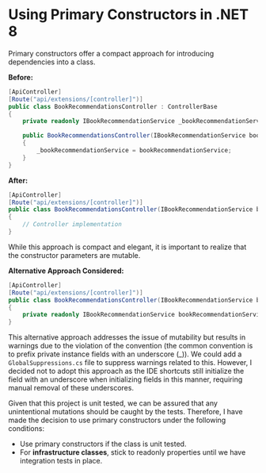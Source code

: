 ﻿# Using Primary Constructors in .NET 8

Primary constructors offer a compact approach for introducing dependencies into a class.

**Before:**

```csharp
[ApiController]
[Route("api/extensions/[controller]")]
public class BookRecommendationsController : ControllerBase
{
    private readonly IBookRecommendationService _bookRecommendationService;

    public BookRecommendationsController(IBookRecommendationService bookRecommendationService)
    {
        _bookRecommendationService = bookRecommendationService;
    }
}
```

**After:**

```csharp
[ApiController]
[Route("api/extensions/[controller]")]
public class BookRecommendationsController(IBookRecommendationService bookRecommendationService) : ControllerBase
{
    // Controller implementation
}
```

While this approach is compact and elegant, it is important to realize that the constructor parameters are mutable.

**Alternative Approach Considered:**

```csharp
[ApiController]
[Route("api/extensions/[controller]")]
public class BookRecommendationsController(IBookRecommendationService bookRecommendationService) : ControllerBase
{
    private readonly IBookRecommendationService bookRecommendationService = bookRecommendationService;
}
```

This alternative approach addresses the issue of mutability but results in warnings due to the violation of the
convention (the common convention is to prefix private instance fields with an underscore (_)). We could add
a `GlobalSuppressions.cs` file to suppress warnings related to this. However, I decided not to adopt this approach as
the IDE shortcuts still initialize the field with an underscore when initializing fields in this manner, requiring
manual removal of these underscores.

Given that this project is unit tested, we can be assured that any unintentional mutations should be caught by the
tests. Therefore, I have made the decision to use primary constructors under the following conditions:

- Use primary constructors if the class is unit tested.
- For **infrastructure classes**, stick to readonly properties until we have integration tests in place.



